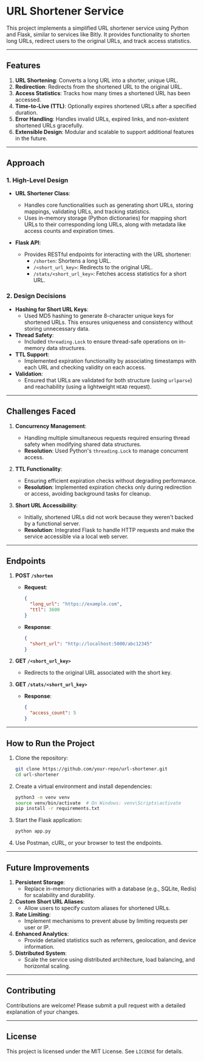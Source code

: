 
# URL Shortener Service

This project implements a simplified URL shortener service using Python and Flask, similar to services like Bitly. It provides functionality to shorten long URLs, redirect users to the original URLs, and track access statistics.

---

## **Features**
1. **URL Shortening**: Converts a long URL into a shorter, unique URL.
2. **Redirection**: Redirects from the shortened URL to the original URL.
3. **Access Statistics**: Tracks how many times a shortened URL has been accessed.
4. **Time-to-Live (TTL)**: Optionally expires shortened URLs after a specified duration.
5. **Error Handling**: Handles invalid URLs, expired links, and non-existent shortened URLs gracefully.
6. **Extensible Design**: Modular and scalable to support additional features in the future.

---

## **Approach**

### **1. High-Level Design**
- **URL Shortener Class**:
  - Handles core functionalities such as generating short URLs, storing mappings, validating URLs, and tracking statistics.
  - Uses in-memory storage (Python dictionaries) for mapping short URLs to their corresponding long URLs, along with metadata like access counts and expiration times.

- **Flask API**:
  - Provides RESTful endpoints for interacting with the URL shortener:
    - `/shorten`: Shortens a long URL.
    - `/<short_url_key>`: Redirects to the original URL.
    - `/stats/<short_url_key>`: Fetches access statistics for a short URL.

### **2. Design Decisions**
- **Hashing for Short URL Keys**:
  - Used MD5 hashing to generate 8-character unique keys for shortened URLs. This ensures uniqueness and consistency without storing unnecessary data.
- **Thread Safety**:
  - Included `threading.Lock` to ensure thread-safe operations on in-memory data structures.
- **TTL Support**:
  - Implemented expiration functionality by associating timestamps with each URL and checking validity on each access.
- **Validation**:
  - Ensured that URLs are validated for both structure (using `urlparse`) and reachability (using a lightweight `HEAD` request).

---

## **Challenges Faced**

1. **Concurrency Management**:
   - Handling multiple simultaneous requests required ensuring thread safety when modifying shared data structures.
   - **Resolution**: Used Python's `threading.Lock` to manage concurrent access.

2. **TTL Functionality**:
   - Ensuring efficient expiration checks without degrading performance.
   - **Resolution**: Implemented expiration checks only during redirection or access, avoiding background tasks for cleanup.

3. **Short URL Accessibility**:
   - Initially, shortened URLs did not work because they weren't backed by a functional server.
   - **Resolution**: Integrated Flask to handle HTTP requests and make the service accessible via a local web server.

---

## **Endpoints**
1. **POST `/shorten`**
   - **Request**:
     ```json
     {
       "long_url": "https://example.com",
       "ttl": 3600
     }
     ```
   - **Response**:
     ```json
     {
       "short_url": "http://localhost:5000/abc12345"
     }
     ```

2. **GET `/<short_url_key>`**
   - Redirects to the original URL associated with the short key.

3. **GET `/stats/<short_url_key>`**
   - **Response**:
     ```json
     {
       "access_count": 5
     }
     ```

---

## **How to Run the Project**
1. Clone the repository:
   ```bash
   git clone https://github.com/your-repo/url-shortener.git
   cd url-shortener
   ```

2. Create a virtual environment and install dependencies:
   ```bash
   python3 -m venv venv
   source venv/bin/activate  # On Windows: venv\Scripts\activate
   pip install -r requirements.txt
   ```

3. Start the Flask application:
   ```bash
   python app.py
   ```

4. Use Postman, cURL, or your browser to test the endpoints.

---

## **Future Improvements**
1. **Persistent Storage**:
   - Replace in-memory dictionaries with a database (e.g., SQLite, Redis) for scalability and durability.
2. **Custom Short URL Aliases**:
   - Allow users to specify custom aliases for shortened URLs.
3. **Rate Limiting**:
   - Implement mechanisms to prevent abuse by limiting requests per user or IP.
4. **Enhanced Analytics**:
   - Provide detailed statistics such as referrers, geolocation, and device information.
5. **Distributed System**:
   - Scale the service using distributed architecture, load balancing, and horizontal scaling.

---

## **Contributing**
Contributions are welcome! Please submit a pull request with a detailed explanation of your changes.

---

## **License**
This project is licensed under the MIT License. See `LICENSE` for details.
